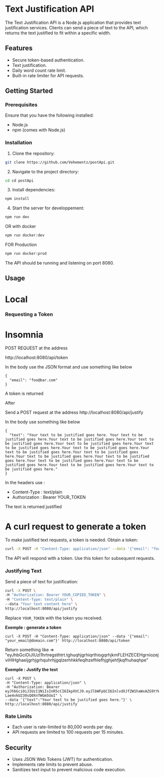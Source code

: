 
# Text Justification API

The Text Justification API is a Node.js application that provides text justification services. Clients can send a piece of text to the API, which returns the text justified to fit within a specific width.

## Features

- Secure token-based authentication.
- Text justification.
- Daily word count rate limit.
- Built-in rate limiter for API requests.

## Getting Started

### Prerequisites

Ensure that you have the following installed:

- Node.js
- npm (comes with Node.js)

### Installation

1. Clone the repository:
```bash
git clone https://github.com/Vehementz/postApi.git
```

2. Navigate to the project directory:
```bash
cd cd postApi
```

3. Install dependencies:
```bash
npm install
```

4. Start the server for developpement:
```bash
npm run dev
```
OR with docker

```bash
npm run docker:dev
```

FOR Production 
```bash
npm run docker:prod
```


The API should be running and listening on port 8080.

## Usage




# Local

### Requesting a Token

# Insomnia 

POST REQUEST at the address

http://localhost:8080/api/token


In the body use the JSON format and use something like below 

```
{
  "email": "foo@bar.com"
}
```
A token is returned 

After 

Send a POST request at the address
http://localhost:8080/api/justify

In the body use something like below 
```
{
  "text": "Your text to be justified goes here. Your text to be justified goes here.Your text to be justified goes here.Your text to be justified goes here.Your text to be justified goes here.Your text to be justified goes here.Your text to be justified goes here.Your text to be justified goes here.Your text to be justified goes here.Your text to be justified goes here.Your text to be justified goes here.Your text to be justified goes here.Your text to be justified goes here.Your text to be justified goes here.Your text to be justified goes here."
}

```

In the headers use :
- Content-Type : text/plain
- Authorization : Bearer YOUR_TOKEN 

The text is returned justified

# A curl request to generate a token 

To make justified text requests, a token is needed. Obtain a token:

```bash
curl -X POST -H "Content-Type: application/json" --data '{"email": "foo@bar.com"}' http://localhost:8080/api/token
```

The API will respond with a token. Use this token for subsequent requests.

### Justifying Text

Send a piece of text for justification:

```bash
curl -X POST \
-H "Authorization: Bearer YOUR_COPIED_TOKEN" \
-H "Content-Type: text/plain" \
--data "Your text content here" \
http://localhost:8080/api/justify
```
Replace `YOUR_TOKEN` with the token you received.


**Exemple : generate a token** 
```
curl -X POST -H "Content-Type: application/json" --data '{"email": "your_email@domain.com"}' http://localhost:8080/api/token
```
Return  something like => 
"eyJhbGciOiJIUzI1hrtregsthtrt.tghuqhjgrhiqrthiogqrhjkmFLEHZECEHgrniozejviHIHghaeijgrhjgrhquhrhjgqlzerhhkkfeqlhzefhlefhjghjehfjkqfhuhaqhpe"

**Exemple : Justify the text** 
```
curl -X POST \
-H "Content-Type: application/json" \
-H "Authorization: Bearer eyJhbGciOiJIUzI1NiIsInR5cCI6IkpXVCJ9.eyJlbWFpbCI6InlvdXJfZW1haWxAZG9tYWluLmNvbSIsImlhdCI6MTY5ODUwMDI0MywiZXhwIjoxNjk4NTg2NjQzfQ.pcXtWYb6T190tOngVAF-Lae4vkU230sQ0XnTWGm5UoI" \
--data '{"text":"Your text to be justified goes here."}' \
http://localhost:8080/api/justify
```

### Rate Limits

- Each user is rate-limited to 80,000 words per day.
- API requests are limited to 100 requests per 15 minutes.

## Security

- Uses JSON Web Tokens (JWT) for authentication.
- Implements rate limits to prevent abuse.
- Sanitizes text input to prevent malicious code execution.


